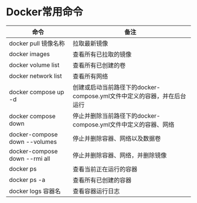 # Docker常用命令

| 命令                          | 备注                                                         |
| ----------------------------- | ------------------------------------------------------------ |
| docker pull 镜像名称          | 拉取最新镜像                                                 |
| docker images                 | 查看所有已拉取的镜像                                         |
| docker volume list            | 查看所有已创建的卷                                           |
| docker network list           | 查看所有网络                                                 |
| docker compose up -d          | 创建或启动当前路径下的docker-compose.yml文件中定义的容器，并在后台运行 |
| docker compose down           | 停止并删除当前路径下的docker-compose.yml文件中定义的容器、网络 |
| docker-compose down --volumes | 停止并删除容器、网络以及数据卷                               |
| docker-compose down --rmi all | 停止并删除容器、网络，并删除镜像                             |
| docker ps                     | 查看当前正在运行的容器                                       |
| docker ps -a                  | 查看所有已创建的容器                                         |
| docker logs 容器名            | 查看容器运行日志                                             |

